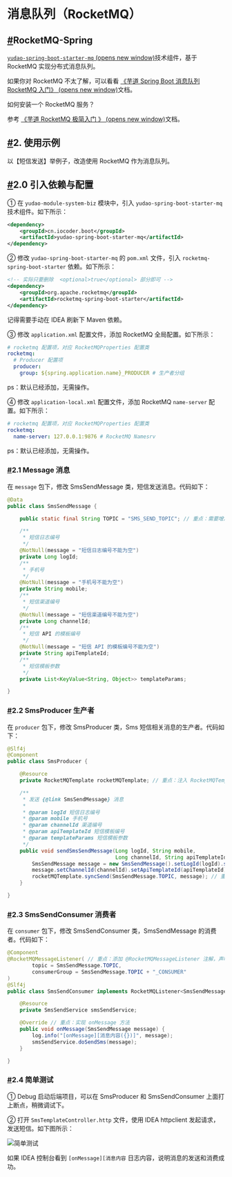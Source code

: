 # 消息队列（RocketMQ）

## [#](https://doc.iocoder.cn/message-queue/rocketmq/#rocketmq-spring)RocketMQ-Spring

[`yudao-spring-boot-starter-mq` (opens new window)](https://github.com/YunaiV/ruoyi-vue-pro/blob/master/yudao-framework/yudao-spring-boot-starter-mq/)技术组件，基于 RocketMQ 实现分布式消息队列。

如果你对 RocketMQ 不太了解，可以看看 [《芋道 Spring Boot 消息队列 RocketMQ 入门》 (opens new window)](https://www.iocoder.cn/Spring-Boot/RocketMQ/?yudao)文档。

如何安装一个 RocketMQ 服务？

参考 [《芋道 RocketMQ 极简入门 》 (opens new window)](https://www.iocoder.cn/RocketMQ/install/?yudao)文档。

## [#](https://doc.iocoder.cn/message-queue/rocketmq/#_2-使用示例)2. 使用示例

以【短信发送】举例子，改造使用 RocketMQ 作为消息队列。

## [#](https://doc.iocoder.cn/message-queue/rocketmq/#_2-0-引入依赖与配置)2.0 引入依赖与配置

① 在 `yudao-module-system-biz` 模块中，引入 `yudao-spring-boot-starter-mq` 技术组件。如下所示：

```xml
<dependency>
    <groupId>cn.iocoder.boot</groupId>
    <artifactId>yudao-spring-boot-starter-mq</artifactId>
</dependency>
```

② 修改 `yudao-spring-boot-starter-mq` 的 `pom.xml` 文件，引入 `rocketmq-spring-boot-starter` 依赖。如下所示：

```xml
<!-- 实际只要删除  <optional>true</optional> 部分即可 -->
<dependency>
    <groupId>org.apache.rocketmq</groupId>
    <artifactId>rocketmq-spring-boot-starter</artifactId>
</dependency>
```

记得需要手动在 IDEA 刷新下 Maven 依赖。

③ 修改 `application.xml` 配置文件，添加 RocketMQ 全局配置。如下所示：

```yaml
# rocketmq 配置项，对应 RocketMQProperties 配置类
rocketmq:
  # Producer 配置项
  producer:
    group: ${spring.application.name}_PRODUCER # 生产者分组
```

ps：默认已经添加，无需操作。

④ 修改 `application-local.xml` 配置文件，添加 RocketMQ `name-server` 配置。如下所示：

```yaml
# rocketmq 配置项，对应 RocketMQProperties 配置类
rocketmq:
  name-server: 127.0.0.1:9876 # RocketMQ Namesrv
```

ps：默认已经添加，无需操作。

### [#](https://doc.iocoder.cn/message-queue/rocketmq/#_2-1-message-消息)2.1 Message 消息

在 `message` 包下，修改 SmsSendMessage 类，短信发送消息。代码如下：

```java
@Data
public class SmsSendMessage {

    public static final String TOPIC = "SMS_SEND_TOPIC"; // 重点：需要增加消息对应的 Topic

    /**
     * 短信日志编号
     */
    @NotNull(message = "短信日志编号不能为空")
    private Long logId;
    /**
     * 手机号
     */
    @NotNull(message = "手机号不能为空")
    private String mobile;
    /**
     * 短信渠道编号
     */
    @NotNull(message = "短信渠道编号不能为空")
    private Long channelId;
    /**
     * 短信 API 的模板编号
     */
    @NotNull(message = "短信 API 的模板编号不能为空")
    private String apiTemplateId;
    /**
     * 短信模板参数
     */
    private List<KeyValue<String, Object>> templateParams;

}
```

### [#](https://doc.iocoder.cn/message-queue/rocketmq/#_2-2-smsproducer-生产者)2.2 SmsProducer 生产者

在 `producer` 包下，修改 SmsProducer 类，Sms 短信相关消息的生产者。代码如下：

```java
@Slf4j
@Component
public class SmsProducer {

    @Resource
    private RocketMQTemplate rocketMQTemplate; // 重点：注入 RocketMQTemplate 对象

    /**
     * 发送 {@link SmsSendMessage} 消息
     *
     * @param logId 短信日志编号
     * @param mobile 手机号
     * @param channelId 渠道编号
     * @param apiTemplateId 短信模板编号
     * @param templateParams 短信模板参数
     */
    public void sendSmsSendMessage(Long logId, String mobile,
                                   Long channelId, String apiTemplateId, List<KeyValue<String, Object>> templateParams) {
        SmsSendMessage message = new SmsSendMessage().setLogId(logId).setMobile(mobile);
        message.setChannelId(channelId).setApiTemplateId(apiTemplateId).setTemplateParams(templateParams);
        rocketMQTemplate.syncSend(SmsSendMessage.TOPIC, message); // 重点：使用 RocketMQTemplate 同步发送消息
    }

}
```

### [#](https://doc.iocoder.cn/message-queue/rocketmq/#_2-3-smssendconsumer-消费者)2.3 SmsSendConsumer 消费者

在 `consumer` 包下，修改 SmsSendConsumer 类，SmsSendMessage 的消费者。代码如下：

```java
@Component
@RocketMQMessageListener( // 重点：添加 @RocketMQMessageListener 注解，声明消费的 topic
        topic = SmsSendMessage.TOPIC,
        consumerGroup = SmsSendMessage.TOPIC + "_CONSUMER"
)
@Slf4j
public class SmsSendConsumer implements RocketMQListener<SmsSendMessage> { // 重点：实现 RocketMQListener 类，并填写对应的 Message 类

    @Resource
    private SmsSendService smsSendService;

    @Override // 重点：实现 onMessage 方法
    public void onMessage(SmsSendMessage message) {
        log.info("[onMessage][消息内容({})]", message);
        smsSendService.doSendSms(message);
    }

}
```

### [#](https://doc.iocoder.cn/message-queue/rocketmq/#_2-4-简单测试)2.4 简单测试

① Debug 启动后端项目，可以在 SmsProducer 和 SmsSendConsumer 上面打上断点，稍微调试下。

② 打开 `SmsTemplateController.http` 文件，使用 IDEA httpclient 发起请求，发送短信。如下图所示：

![简单测试](https://doc.iocoder.cn/img/%E6%B6%88%E6%81%AF%E9%98%9F%E5%88%97/%E5%86%85%E5%AD%98/%E7%AE%80%E5%8D%95%E6%B5%8B%E8%AF%95.png)

如果 IDEA 控制台看到 `[onMessage][消息内容` 日志内容，说明消息的发送和消费成功。